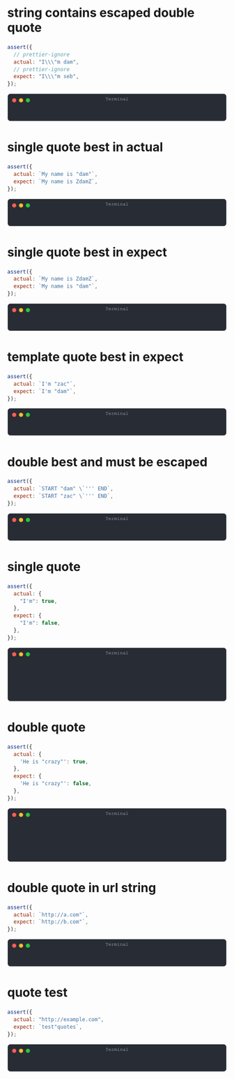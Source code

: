 # string contains escaped double quote

```js
assert({
  // prettier-ignore
  actual: "I\\\"m dam",
  // prettier-ignore
  expect: "I\\\"m seb",
});
```

![img](<./quote/string contains escaped double quote.svg>)

# single quote best in actual

```js
assert({
  actual: `My name is "dam"`,
  expect: `My name is ZdamZ`,
});
```

![img](<./quote/single quote best in actual.svg>)

# single quote best in expect

```js
assert({
  actual: `My name is ZdamZ`,
  expect: `My name is "dam"`,
});
```

![img](<./quote/single quote best in expect.svg>)

# template quote best in expect

```js
assert({
  actual: `I'm "zac"`,
  expect: `I'm "dam"`,
});
```

![img](<./quote/template quote best in expect.svg>)

# double best and must be escaped

```js
assert({
  actual: `START "dam" \`''' END`,
  expect: `START "zac" \`''' END`,
});
```

![img](<./quote/double best and must be escaped.svg>)

# single quote

```js
assert({
  actual: {
    "I'm": true,
  },
  expect: {
    "I'm": false,
  },
});
```

![img](<./quote/single quote.svg>)

# double quote

```js
assert({
  actual: {
    'He is "crazy"': true,
  },
  expect: {
    'He is "crazy"': false,
  },
});
```

![img](<./quote/double quote.svg>)

# double quote in url string

```js
assert({
  actual: `http://a.com"`,
  expect: `http://b.com"`,
});
```

![img](<./quote/double quote in url string.svg>)

# quote test

```js
assert({
  actual: "http://example.com",
  expect: `test"quotes`,
});
```

![img](<./quote/quote test.svg>)

